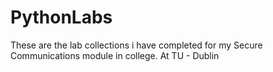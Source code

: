 # PythonLabs

These are the lab collections i have completed for my Secure Communications module in college. At TU - Dublin 
